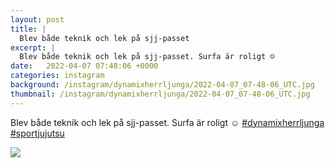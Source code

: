 ```yaml
---
layout: post
title: |
  Blev både teknik och lek på sjj-passet
excerpt: |
  Blev både teknik och lek på sjj-passet. Surfa är roligt ☺️  
date:   2022-04-07 07:48:06 +0000
categories: instagram
background: /instagram/dynamixherrljunga/2022-04-07_07-48-06_UTC.jpg
thumbnail: /instagram/dynamixherrljunga/2022-04-07_07-48-06_UTC.jpg
---
```

Blev både teknik och lek på sjj-passet. Surfa är roligt ☺️ [#dynamixherrljunga](https://www.instagram.com/explore/tags/dynamixherrljunga/) [#sportjujutsu](https://www.instagram.com/explore/tags/sportjujutsu/)



<img src='/www-dynamix-herrljunga/instagram/dynamixherrljunga/2022-04-07_07-48-06_UTC.jpg' class='img-fluid' />
